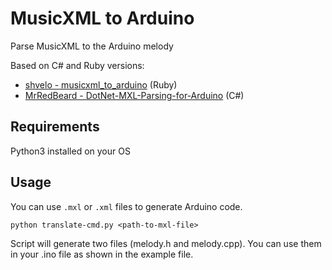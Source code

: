 # MusicXML to Arduino
Parse MusicXML to the Arduino melody

Based on C# and Ruby versions:
- [shvelo - musicxml_to_arduino](https://github.com/shvelo/musicxml_to_arduino) (Ruby)
- [MrRedBeard - DotNet-MXL-Parsing-for-Arduino](https://github.com/MrRedBeard/DotNet-MXL-Parsing-for-Arduino) (C#)
## Requirements
Python3 installed on your OS
## Usage
You can use `.mxl` or `.xml` files to generate Arduino code.
```
python translate-cmd.py <path-to-mxl-file>
```
Script will generate two files (melody.h and melody.cpp). You can use them in your .ino file as shown in the example file.
